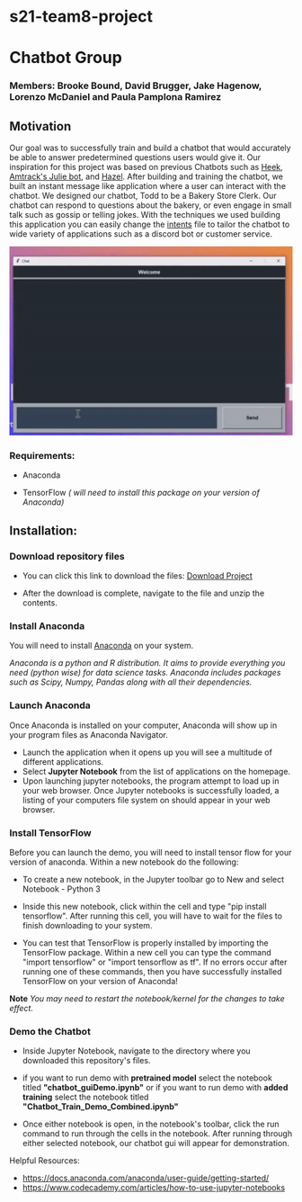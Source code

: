 # s21-team8-project 

# Chatbot Group 
### Members: Brooke Bound, David Brugger, Jake Hagenow, Lorenzo McDaniel and Paula Pamplona Ramirez


## Motivation
Our goal was to successfully train and build a chatbot that would accurately be able to answer predetermined questions users would give it.
Our inspiration for this project was based on previous Chatbots such as [Heek](https://techcrunch.com/2016/10/03/heek-is-a-chatbot-that-can-build-you-a-website/), [Amtrack's Julie bot](https://www.amtrak.com/about-julie-amtrak-virtual-travel-assistant), and [Hazel](https://www.chiefmarketer.com/hgtv-developed-hazel-new-chatbot/). After building and training the chatbot, we built an instant message like application where a user can interact with the chatbot. We designed our chatbot, Todd to be a Bakery Store Clerk. Our chatbot can respond to questions about the bakery, or even engage in small talk such as gossip or telling jokes. With the techniques we used building this application you can easily change the [intents](https://www.helpshift.com/glossary/intent-in-chatbot/) file to tailor the chatbot to wide variety of applications such as a discord bot or customer service.



![readme_images](https://github.com/CSCI4850/s21-team8-project/blob/main/readme_images/chatbot_demo.gif)

### Requirements:

- Anaconda

- TensorFlow *( will need to install this package on your version of Anaconda)*


## Installation:

### Download repository files 
 
- You can click this link to download the files: <a  href="https://github.com/CSCI4850/s21-team8-project/archive/HEAD.zip"> Download Project </a> 

- After the download is complete, navigate to the file and unzip the contents.


### Install Anaconda

You will need to install [Anaconda](https://www.anaconda.com/products/individual) on your system.

*Anaconda is a python and R distribution. It aims to provide everything you need (python wise) for data science tasks.
Anaconda includes packages such as Scipy, Numpy, Pandas along with all their dependencies.*


### Launch Anaconda

Once Anaconda is installed on your computer, Anaconda will show up in your program files as Anaconda Navigator.
- Launch the application when it opens up you will see a multitude of different applications.
- Select **Jupyter Notebook** from the list of applications on the homepage.
- Upon launching jupyter notebooks, the program attempt to load up in your web browser. Once Jupyter notebooks is successfully loaded, a listing of your computers file system on should appear in your web browser. 


### Install TensorFlow 

Before you can launch the demo, you will need to install tensor flow for your version of anaconda.
Within a new notebook do the following: 
- To create a new notebook, in the Jupyter toolbar go to New and select Notebook - Python 3
- Inside this new notebook, click within the cell and type "pip install tensorflow". After running this cell, you will have to wait for the files to finish downloading to your system. 

- You can test that TensorFlow is properly installed by importing the TensorFlow package.
Within a new cell you can type the command "import tensorflow" or "import tensorflow as tf". If no errors occur after running one of these commands, then you have successfully installed TensorFlow on your version of Anaconda!

**Note** *You may need to restart the notebook/kernel for the changes to take effect.*


### Demo the Chatbot

- Inside Jupyter Notebook, navigate to the directory where you downloaded this repository's files.

- if you want to run demo with **pretrained model** select the notebook titled **"chatbot_guiDemo.ipynb"** or if you want to run demo with **added training** select the notebook titled **"Chatbot_Train_Demo_Combined.ipynb"**

- Once either notebook is open, in the notebook's toolbar, click the run command to run through the cells in the notebook. After running through either selected notebook, our 
chatbot gui will appear for demonstration.

Helpful Resources: 
- https://docs.anaconda.com/anaconda/user-guide/getting-started/
- https://www.codecademy.com/articles/how-to-use-jupyter-notebooks


